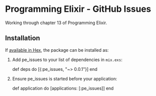 # Programming Elixir - GitHub Issues

Working through chapter 13 of Programming Elixir.

## Installation

If [available in Hex](https://hex.pm/docs/publish), the package can be installed as:

  1. Add pe_issues to your list of dependencies in `mix.exs`:

        def deps do
          [{:pe_issues, "~> 0.0.1"}]
        end

  2. Ensure pe_issues is started before your application:

        def application do
          [applications: [:pe_issues]]
        end

